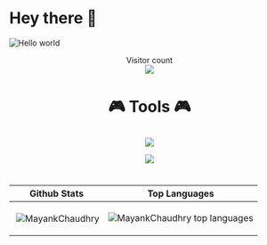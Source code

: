 # Hey there :wave:

<img src="https://raw.githubusercontent.com/sagar-viradiya/sagar-viradiya/master/resources/banner.png" alt="Hello world">

<p align="center"> 
  Visitor count<br>
  <img src="https://profile-counter.glitch.me/sagar-viradiya/count.svg" />
</p>
<h1 align="center" >



🎮 Tools 🎮 



</h1>
<p align="center">
  <a href="https://github.com/Mynkchaudhry">
    <img src="https://skillicons.dev/icons?i=html,css,bootstrap" />
  </a>
</p>

<p align="center">
  <a href="https://github.com/Mynkchaudhry">
    <img src="https://skillicons.dev/icons?i=c,java,python" />
  </a>
</p>




 
 <h1 align="center">
 
|   Github Stats    |   Top Languages             |
|    -----------    |   -----------------------   |
| <p>&nbsp;<img align="center" src="https://github-readme-stats.vercel.app/api?username=Mynkchaudhry&show_icons=true&theme=dracula" alt="MayankChaudhry" /></p> | ![MayankChaudhry top languages](https://github-readme-stats.vercel.app/api/top-langs/?username=Mynkchaudhry&hide=CSS&langs_count=10&show_icons=true&title_color=f6c32c&icon_color=f6c32c&text_color=9f9f9f&bg_color=151515&count_private=true&layout=compact) |

 </h1>

